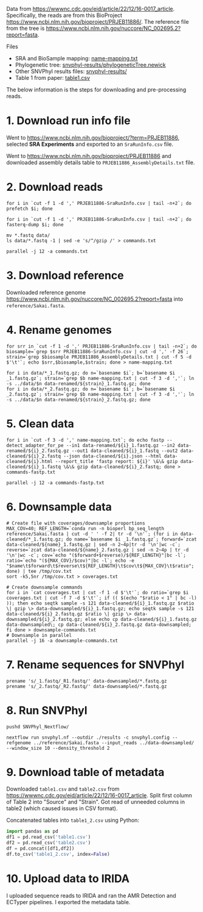 Data from <https://wwwnc.cdc.gov/eid/article/22/12/16-0017_article>. Specifically, the reads are from this BioProject <https://www.ncbi.nlm.nih.gov/bioproject/PRJEB11886/>. The reference file from the tree is <https://www.ncbi.nlm.nih.gov/nuccore/NC_002695.2?report=fasta>.

Files
* SRA and BioSample mapping: [name-mapping.txt](name-mapping.txt)
* Phylogenetic tree: [snvphyl-results/phylogeneticTree.newick](snvphyl-results/phylogeneticTree.newick)
* Other SNVPhyl results files: [snvphyl-results/](snvphyl-results)
* Table 1 from paper: [table1.csv](table1.csv)

The below information is the steps for downloading and pre-processing reads.

# 1. Download run info file

Went to <https://www.ncbi.nlm.nih.gov/bioproject/?term=PRJEB11886>, selected **SRA Experiments** and exported to an `SraRunInfo.csv` file.

Went to <https://www.ncbi.nlm.nih.gov/bioproject/PRJEB11886> and downloaded assembly details table to `PRJEB11886_AssemblyDetails.txt` file.

# 2. Download reads

```
for i in `cut -f 1 -d ',' PRJEB11886-SraRunInfo.csv | tail -n+2`; do prefetch $i; done

for i in `cut -f 1 -d ',' PRJEB11886-SraRunInfo.csv | tail -n+2`; do fasterq-dump $i; done

mv *.fastq data/
ls data/*.fastq -1 | sed -e 's/^/gzip /' > commands.txt

parallel -j 12 -a commands.txt
```

# 3. Download reference

Downloaded reference genome <https://www.ncbi.nlm.nih.gov/nuccore/NC_002695.2?report=fasta> into `reference/Sakai.fasta`.

# 4. Rename genomes

```
for srr in `cut -f 1 -d ',' PRJEB11886-SraRunInfo.csv | tail -n+2`; do biosample=`grep $srr PRJEB11886-SraRunInfo.csv | cut -d ',' -f 26`; strain=`grep $biosample PRJEB11886_AssemblyDetails.txt | cut -f 5 -d $'\t'`; echo $srr,$biosample,$strain; done > name-mapping.txt

for i in data/*_1.fastq.gz; do n=`basename $i`; b=`basename $i _1.fastq.gz`; strain=`grep $b name-mapping.txt | cut -f 3 -d ','`; ln -s ../data/$n data-renamed/${strain}_1.fastq.gz; done
for i in data/*_2.fastq.gz; do n=`basename $i`; b=`basename $i _2.fastq.gz`; strain=`grep $b name-mapping.txt | cut -f 3 -d ','`; ln -s ../data/$n data-renamed/${strain}_2.fastq.gz; done
```

# 5. Clean data

```
for i in `cut -f 3 -d ',' name-mapping.txt`; do echo fastp --detect_adapter_for_pe --in1 data-renamed/${i}_1.fastq.gz --in2 data-renamed/${i}_2.fastq.gz --out1 data-cleaned/${i}_1.fastq --out2 data-cleaned/${i}_2.fastq --json data-cleaned/${i}.json --html data-cleaned/${i}.html --report_title 'fastp report: ${i}' \&\& gzip data-cleaned/${i}_1.fastq \&\& gzip data-cleaned/${i}_2.fastq; done > commands-fastp.txt

parallel -j 12 -a commands-fastp.txt
```

# 6. Downsample data

```
# Create file with coverages/downsample proportions
MAX_COV=40; REF_LENGTH=`conda run -n bioperl bp_seq_length reference/Sakai.fasta | cut -d ' ' -f 2| tr -d '\n'`; (for i in data-cleaned/*_1.fastq.gz; do name=`basename $i _1.fastq.gz`; forward=`zcat data-cleaned/${name}_1.fastq.gz | sed -n 2~4p|tr -d '\n'|wc -c`; reverse=`zcat data-cleaned/${name}_2.fastq.gz | sed -n 2~4p | tr -d '\n'|wc -c`; cov=`echo "($forward+$reverse)/${REF_LENGTH}"|bc -l`; ratio=`echo "(${MAX_COV}/$cov)"|bc -l`; echo -e "$name\t$forward\t$reverse\t${REF_LENGTH}\t$cov\t${MAX_COV}\t$ratio"; done) | tee /tmp/cov.txt
sort -k5,5nr /tmp/cov.txt > coverages.txt

# Create downsample commands
for i in `cat coverages.txt | cut -f 1 -d $'\t'`; do ratio=`grep $i coverages.txt | cut -f 7 -d $'\t'`; if (( $(echo "$ratio < 1" | bc -l) )); then echo seqtk sample -s 121 data-cleaned/${i}_1.fastq.gz $ratio \| gzip \> data-downsampled/${i}_1.fastq.gz; echo seqtk sample -s 121 data-cleaned/${i}_2.fastq.gz $ratio \| gzip \> data-downsampled/${i}_2.fastq.gz; else echo cp data-cleaned/${i}_1.fastq.gz data-downsampled\; cp data-cleaned/${i}_2.fastq.gz data-downsampled; fi done > downsample-commands.txt
# Downsample in parallel
parallel -j 16 -a downsample-commands.txt
```

# 7. Rename sequences for SNVPhyl

```
prename 's/_1.fastq/_R1.fastq/' data-downsampled/*.fastq.gz
prename 's/_2.fastq/_R2.fastq/' data-downsampled/*.fastq.gz
```

# 8. Run SNVPhyl

```
pushd SNVPhyl_Nextflow/

nextflow run snvphyl.nf --outdir ./results -c snvphyl.config --refgenome ../reference/Sakai.fasta --input_reads ../data-downsampled/ --window_size 10 --density_threshold 2
```

# 9. Download table of metadata

Downloaded `table1.csv` and `table2.csv` from <https://wwwnc.cdc.gov/eid/article/22/12/16-0017_article>. Split first column of Table 2 into "Source" and "Strain". Got read of unneeded columns in table2 (which caused issues in CSV format).

Concatenated tables into `table1_2.csv` using Python:

```python
import pandas as pd
df1 = pd.read_csv('table1.csv')
df2 = pd.read_csv('table2.csv')
df = pd.concat([df1,df2])
df.to_csv('table1_2.csv', index=False)
```

# 10. Upload data to IRIDA

I uploaded sequence reads to IRIDA and ran the AMR Detection and ECTyper pipelines. I exported the metadata table.

